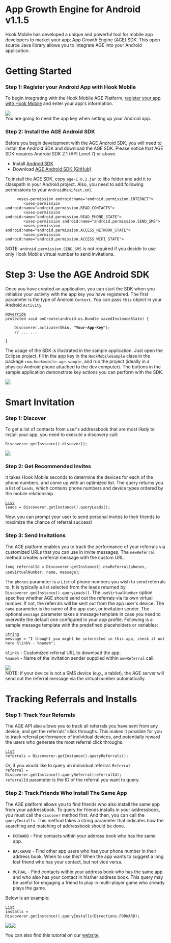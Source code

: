 # App Growth Engine for Android v1.1.5

Hook Mobile has developed a unique and powerful tool for mobile app developers to market your app: App Growth Engine (AGE) SDK. This open source Java library allows you to integrate AGE into your Android application.


# Getting Started

<h3>Step 1: Register your Android App with Hook Mobile</h3>

To begin integrating with the Hook Mobile AGE Platform, <a href ="http://hookmobile.com/login.html">register your app with Hook Mobile</a> and enter your app's information.

<img src="http://hookmobile.com/images/screenshot/create-app.png"/><br>
You are going to need the app key when setting up your Android app.

<h3>Step 2: Install the AGE Android SDK</h3>

Before you begin development with the AGE Android SDK, you will need to install the Android SDK and download the AGE SDK. Please notice that AGE SDK requires Android SDK 2.1 (API Level 7) or above.

* Install <a href ="http://developer.android.com/sdk/index.html">Android SDK</a>
* Download <a href ="https://github.com/hookmobile/App-Growth-Engine-Android-SDK">AGE Android SDK (GitHub)</a>

To install the AGE SDK, copy <code>age-1.0.2.jar</code> to libs folder and add it to classpath in your Android project. Also, you need to add following permissions to your <code>AndroidManifest.xml</code>.

<pre><code>		&lt;uses-permission android:name="android.permission.INTERNET"&gt;
    	&lt;uses-permission android:name="android.permission.READ_CONTACTS"&gt;
		&lt;uses-permission android:name="android.permission.READ_PHONE_STATE"&gt;
    	&lt;uses-permission android:name="android.permission.SEND_SMS"&gt;
    	&lt;uses-permission android:name="android.permission.ACCESS_NETWORK_STATE"&gt;
    	&lt;uses-permission android:name="android.permission.ACCESS_WIFI_STATE"&gt;</code></pre>

NOTE: <code>android.permission.SEND_SMS</code> is not required if you decide to use only Hook Mobile virtual number to send invitations.

# Step 3: Use the AGE Android SDK

Once you have created an application, you can start the SDK when you initialize your activity with the app key you have registered. The first parameter is the type of Android <code>Context</code>. You can pass <code>this</code> object in your Android <code>Activity</code>.

<pre><code><a href= "http://docs.oracle.com/javase/1.5.0/docs/api/java/lang/Override.html">@Override</a>
protected void onCreate(android.os.Bundle savedInstanceState) {
 
    Discoverer.activate(<b>this</b>, <b>"Your-App-Key"</b>);
    // ... ...
 
}
</code></pre>

The usage of the SDK is illustrated in the sample application. Just open the Eclipse project, fill in the app key in the <code>HookMobileSample</code> class in the package <code>com.hookmobile.age.sample</code>, and run the project (ideally in a physical Android phone attached to the dev computer). The buttons in the sample application demonstrate key actions you can perform with the SDK.

<img src="http://hookmobile.com/images/screenshot/android-sample-app.png"/>


# Smart Invitation

<h3>Step 1: Discover</h3>

To get a list of contacts from user's addressbook that are most likely to install your app, you need to execute a discovery call:

<code>Discoverer.getInstance().discover();</code>

<img src="http://hookmobile.com/images/screenshot/android-sample-leads.png"/>

<h3>Step 2: Get Recommended Invites</h3>

It takes Hook Mobile seconds to determine the devices for each of the phone numbers, and come up with an optimized list. The query returns you a list of <code>Leads</code>, which contains phone numbers and device types ordered by the mobile relationship.

<code><a href ="http://docs.oracle.com/javase/1.5.0/docs/api/java/util/List.html">List</a><Lead> leads = Discoverer.getInstance().queryLeads();</code>

Now, you can prompt your user to send personal invites to their friends to maximize the chance of referral success!

<h3>Step 3: Send Invitations</h3>

The AGE platform enables you to track the performance of your referrals via customized URLs that you can use in invite messages. The <code>newReferral</code> method creates a referral message with the custom URL.

<code>long referralId = Discoverer.getInstance().newReferral(phones, useVirtualNumber, name, message)</code>;

The <code>phones</code> parameter is a <code>List</code> of phone numbers you wish to send referrals to. It is typically a list selected from the leads returned by <code>Discoverer.getInstance().queryLeads()</code>. The <code>useVirtualNumber</code> option specifies whether AGE should send out the referrals via its own virtual number. If not, the referrals will be sent out from the app user's device. The <code>name</code> parameter is the name of the app user, or invitation sender. The optional <code>message</code> parameter takes a message template in case you need to overwrite the default one configured in your app profile. Following is a sample message template with the predefined placeholders or variables:

<code><a href ="http://docs.oracle.com/javase/1.5.0/docs/api/java/lang/String.html">String</a> message = "I thought you might be interested in this app, check it out here %link% - %name%";</code>

<code>%link%</code> - Customized referral URL to download the app. <br>
<code>%name%</code> - Name of the invitation sender supplied within <code>newReferral</code> call.

<img src="http://hookmobile.com/images/screenshot/android-sample-send.png"/><br>
NOTE: if your device is not a SMS device (e.g., a tablet), the AGE server will send out the referral message via the virtual number automatically.

# Tracking Referrals and Installs

<h3>Step 1: Track Your Referrals</h3>

The AGE API also allows you to track all referrals you have sent from any device, and get the referrals' click throughs. This makes it possible for you to track referral performance of individual devices, and potentially reward the users who generate the most referral click throughs.

<code><a href ="http://docs.oracle.com/javase/1.5.0/docs/api/java/util/List.html">List</a><Referral> referrals = Discoverer.getInstance().queryReferrals();</code>

Or, if you would like to query an individual referral:
<code>Referral referral = Discoverer.getInstance().queryReferral(referralId);</code><br>
<code>referralId</code> parameter is the ID of the referral you want to query.

<h3>Step 2: Track Friends Who Install The Same App</h3>

The AGE platform allows you to find friends who also install the same app from your addressbook. To query for friends installs in your addressbook, you must call the <code>discover</code> method first. And then, you can call the <code>queryInstalls</code>. This method takes a string parameter that indicates how the searching and matching of addressbook should be done.

* <code>FORWARD</code> - Find contacts within your address book who has the same app.

* <code>BACKWARD</code> - Find other app users who has your phone number in their address book. When to use this? When the app wants to suggest a long lost friend who has your contact, but not vice versa.

* <code>MUTUAL</code> - Find contacts within your address book who has the same app and who also has your contact in his/her address book. This query may be useful for engaging a friend to play in multi-player game who already plays the game.

Below is an example:

<code><a href="http://docs.oracle.com/javase/1.5.0/docs/api/java/util/List.html">List</a><String> installs = Discoverer.getInstance().queryInstalls(Directions.FORWARD);</code>

<img src="http://hookmobile.com/images/screenshot/android-sample-track.png"/><img src="http://hookmobile.com/images/screenshot/android-sample-installs.png"/>

You can also find this tutorial on our <a href="http://hookmobile.com/android-tutorial.html">website</a>.

